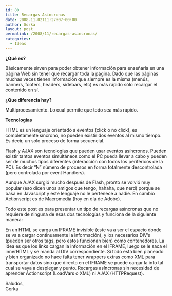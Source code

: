 ```yaml
---
id: 80
title: Recargas Asíncronas
date: 2008-11-02T11:27:07+00:00
author: Gorka
layout: post
permalink: /2008/11/recargas-asincronas/
categories:
  - Ideas
---
```

**¿Qué es?**

Básicamente sirven para poder obtener información para enseñarla en una página Web sin tener que recargar toda la página.  Dado que las páginas muchas veces tienen información que siempre es la misma (menús, banners, footers, headers, sidebars, etc) es más rápido sólo recargar el contenido en sí.

**¿Que diferencia hay?**

Multiprocesamiento. Lo cual permite que todo sea más rápido.

**Tecnologías**

HTML es un lenguaje orientado a eventos (click o no click), es completamente síncrono, no pueden existir dos eventos al mismo tiempo. Es decir, un solo proceso de forma secuencial.

Flash y AJAX son tecnologías que pueden usar eventos asíncronos. Pueden existir tantos eventos simultáneos como el PC pueda llevar a cabo y pueden ser de muchos tipos diferentes (interacción con todos los periféricos de la PC). Es decir “N” número de procesos en forma totalmente descontrolada (pero controlada por event Handlers).

Aunque AJAX surgió mucho después de Flash, pronto se volvió muy popular (eso dicen unos amigos que tengo, hahaha, que nerd) porque se basa en Javascript y este lenguaje no le pertenece a nadie. En cambio Actionscript es de Macromedia (hoy en día de Adobe).

Todo este post es para presentar un tipo de recargas asíncronas que no requiere de ninguna de esas dos tecnologías y funciona de la siguiente manera:

En un HTML se carga un IFRAME invisible (este va a ser el espacio donde se va a cargar continuamente la información), y los necesarios DIV’s (pueden ser otros tags, pero estos funcionan bien) como contenedores.
La idea es que los links cargan la información en el IFRAME, luego se le saca el innerHTML y se manda al DIV correspondiente. Si todo está bien planeado y bien organizado no hace falta tener wrappers extras como XML para transportar datos sino que directo en el IFRAME se puede cargar la info tal cual se vaya a desplegar y punto.
Recargas asíncronas sin necesidad de aprender Actionscript (LoadVars o XML) ni AJAX (HTTPRequest).

Saludos,<br />
Gorka
